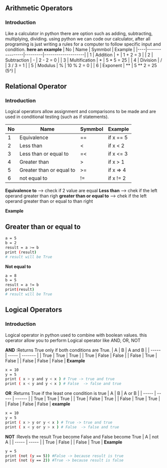 ## Arithmetic Operators
### Introduction
Like a calculator in python there are option such as adding, subtracting, multiplying, dividing. 
using python we can code our calculator, after all programing is just writing a rules for a computer to follow specific input and condition.
**here an example**
| No | Name           | Symmbol |  Example           |
|----|----------------|---------|--------------------|
| 1  | Addition       |    +    |  1 + 2 = 3         |
| 2  | Subtraction    |    -    |  2 - 2 = 0         |
| 3  | Multification  |    *    |  5 * 5 = 25        |
| 4  | Division       |    /    |  3 / 3 = 1         |
| 5  | Modulus        |    %    |  10 % 2 = 0        |
| 6  | Exponent       |    **   |  5 ** 2 = 25 (5^)  |



## Relational Operator
### Introduction
Logical operators allow assignment and comparisons to be made and are used in conditional testing (such as if statements).

| No | Name                       |    Symmbol    |       Example      |
|----|----------------------------|---------------|--------------------|
| 1  | Equivalence                |       ==      |  if x == 5         |
| 2  | Less than                  |       <       |  if x <  2         |
| 3  | Less than or equal to      |       =<      |  if x <= 3         |
| 4  | Greater than               |       >       |  if x >  1         |
| 5  | Greater than or equal to   |       >=      |  if x => 4         |
| 6  | not equal to               |       !=      |  if x != 2         |


**Equivalence to** --> check if 2 value are equal
**Less than** --> chek if the left operand greater than righ
**greater than or equal to** --> chek if the left operand greater than or equal to than right


**Example**
## Greater than or equal to
```bash
a = 5
b = 2
result = a >= b
print (result)
# result will be True
```

**Not equal to**
```bash
a = 8
b = 5
result = a != b
print(result)
# result will be True
```

## Logical Operators
### Introduction
Logical operator in python used to combine with boolean values.
this operator allow you to perform Logical operator like AND, OR, NOT

**AND** :Returns True only if both conditions are True.
| A     | B     | A and B |
| ----- | ----- | ------- |
| True  | True  | True    |
| True  | False | False   |
| False | True  | False   |
| False | False | False   |
**Example**
```bash
x = 10
y = 5 
print ( x > y and y < x ) # True -> true and true 
print ( x < y and y < x ) # False  -> false and true
```
**OR** :Returns True if the least one condition is true
| A     | B     | A or B |
| ----- | ----- | ------ |
| True  | True  | True   |
| True  | False | True   |
| False | True  | True   |
| False | False | False  |
**example**
```bash
x = 10
y = 5 
print ( x > y or y < x ) # True -> true and true 
print ( x < y or y > x ) # False  -> false and true
```
**NOT** :Revels the result True become False and False become True
| A     | not A |
| ----- | ----- |
| True  | False |
| False | True  |
**Example**
```bash
y = 5
print (not (y == 5)) #False -> because result is true
print (not (y == 2)) #True -> because result is false
```